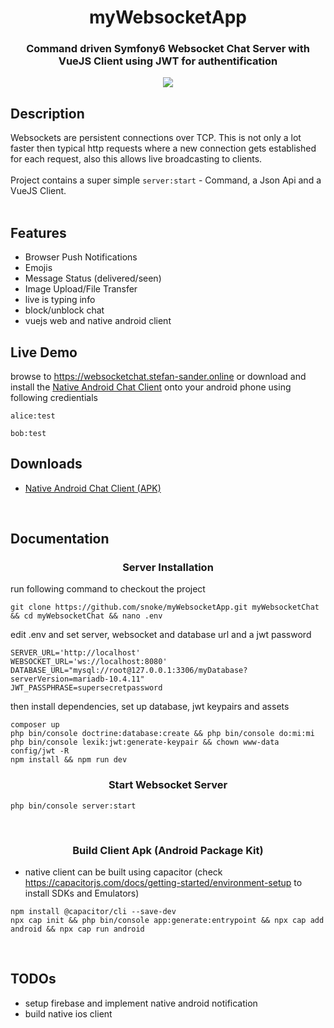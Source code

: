 # <div align="center">myWebsocketApp</div>
### <div align="center">Command driven Symfony6 Websocket Chat Server with VueJS Client using JWT for authentification</div>
<p align="center">
  <img src="https://github.com/snoke/myWebsocketApp/blob/master/myWebsocketApp.png?raw=true" />
</p>

## Description
Websockets are persistent connections over TCP. 
This is not only a lot faster then typical http requests where a new connection gets established for each request, also this allows live broadcasting to clients.<br /><br />
Project contains a super simple ```server:start```  - Command, a Json Api and a VueJS Client.<br />
<br />
## Features
* Browser Push Notifications
* Emojis
* Message Status (delivered/seen)
* Image Upload/File Transfer
* live is typing info
* block/unblock chat
* vuejs web and native android client



## Live Demo
browse to https://websocketchat.stefan-sander.online or download and install the [Native Android Chat Client](#Downloads) onto your android phone 
using following credientials
```
alice:test
```
```
bob:test
```



<a name="Downloads"></a>
## Downloads
* [Native Android Chat Client (APK)](https://github.com/snoke/myWebsocketApp/raw/master/public/downloads/android-client-latest.apk)  
<br />

## Documentation

### <div align="center"> Server Installation</div>

run following command to checkout the project
```
git clone https://github.com/snoke/myWebsocketApp.git myWebsocketChat && cd myWebsocketChat && nano .env
```
edit .env and set server, websocket and database url and a jwt password 
```
SERVER_URL='http://localhost' 
WEBSOCKET_URL='ws://localhost:8080' 
DATABASE_URL="mysql://root@127.0.0.1:3306/myDatabase?serverVersion=mariadb-10.4.11"
JWT_PASSPHRASE=supersecretpassword
```

then install dependencies, set up database, jwt keypairs and assets
```
composer up
php bin/console doctrine:database:create && php bin/console do:mi:mi
php bin/console lexik:jwt:generate-keypair && chown www-data config/jwt -R
npm install && npm run dev 
```

### <div align="center">Start Websocket Server</div>
```
php bin/console server:start
```
<br />

### <div align="center">Build Client Apk (Android Package Kit)</div>
* native client can be built using capacitor (check https://capacitorjs.com/docs/getting-started/environment-setup to install SDKs and Emulators)

```
npm install @capacitor/cli --save-dev
npx cap init && php bin/console app:generate:entrypoint && npx cap add android && npx cap run android
```
<br />

## TODOs
* setup firebase and implement native android notification
* build native ios client 
